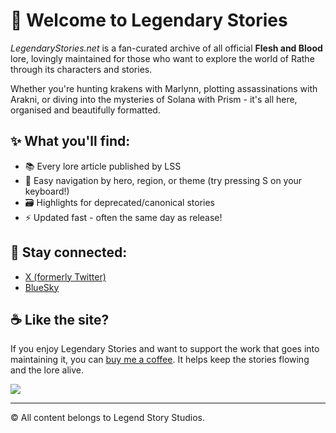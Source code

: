 # 🧭 Welcome to Legendary Stories

*LegendaryStories.net* is a fan-curated archive of all official **Flesh and Blood** lore, lovingly maintained for those who want to explore the world of Rathe through its characters and stories.

Whether you're hunting krakens with Marlynn, plotting assassinations with Arakni, or diving into the mysteries of Solana with Prism - it's all here, organised and beautifully formatted.

## ✨ What you'll find:
- 📚 Every lore article published by LSS
- 🔎 Easy navigation by hero, region, or theme (try pressing S on your keyboard!)
- 🗃️ Highlights for deprecated/canonical stories
- ⚡ Updated fast - often the same day as release!

## 🔗 Stay connected:
- [X (formerly Twitter)](https://x.com/JumpForRoy)
- [BlueSky](https://bsky.app/profile/legendarystories.net)

## ☕ Like the site?

If you enjoy Legendary Stories and want to support the work that goes into maintaining it, you can [buy me a coffee](https://coff.ee/nathaneastwood). It helps keep the stories flowing and the lore alive.

<a href="https://www.buymeacoffee.com/nathaneastwood"><img src="https://img.buymeacoffee.com/button-api/?text=Buy me a coffee&emoji=☕&slug=nathaneastwood&button_colour=ef61a3&font_colour=000000&font_family=Lato&outline_colour=000000&coffee_colour=FFDD00" /></a>

---

©️ All content belongs to Legend Story Studios.
